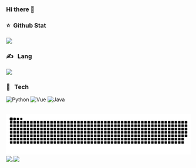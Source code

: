 ### Hi there 👋


### ⭐️ &nbsp;Github Stat

<a href="https://github.com/mjhxyz">
  <img align="center" src="https://stat.mjhxyz.top/api?username=mjhxyz&count_private=true&show_icons=true&theme=dracula" />
</a>

### ✍ &nbsp; Lang
<a href="https://github.com/mjhxyz">
  <img align="center" src="https://stat.mjhxyz.top/api/top-langs/?username=mjhxyz&hide=javascript,html,css,typescript" />
</a>

### 🔨 &nbsp; Tech

![Python](https://img.shields.io/badge/-Python-000000?style=for-the-badge&logo=python)
![Vue](https://img.shields.io/badge/-Vue-000000?style=for-the-badge&logo=vue.js)
![Java](https://img.shields.io/badge/-Java-000000?style=for-the-badge&logo=java)

<br/>
<picture>
  <source media="(prefers-color-scheme: dark)" srcset="https://raw.githubusercontent.com/mjhxyz/mjhxyz/output/github-contribution-grid-snake-dark.svg">
  <source media="(prefers-color-scheme: light)" srcset="https://raw.githubusercontent.com/mjhxyz/mjhxyz/output/github-contribution-grid-snake.svg">
  <img alt="github contribution grid snake animation" src="https://raw.githubusercontent.com/mjhxyz/mjhxyz/output/github-contribution-grid-snake.svg">
</picture>
</br>
<a href="https://github.com/mjhxyz/pixelpotion">
  <img align="center" src="https://stat.mjhxyz.top/api/pin/?username=mjhxyz&repo=pixelpotion" />
</a>
<a href="https://github.com/mjhxyz/byte_tweaker">
  <img align="center" src="https://stat.mjhxyz.top/api/pin/?username=mjhxyz&repo=byte_tweaker" />
</a>





